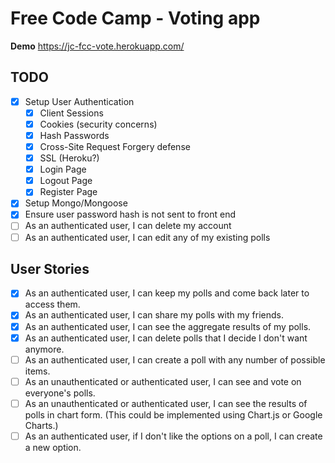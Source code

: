 # Free Code Camp - Voting app

**Demo**
https://jc-fcc-vote.herokuapp.com/

## TODO
- [x] Setup User Authentication
  - [x] Client Sessions
  - [x] Cookies (security concerns)
  - [x] Hash Passwords
  - [x] Cross-Site Request Forgery defense
  - [x] SSL (Heroku?)
  - [x] Login Page
  - [x] Logout Page
  - [x] Register Page
- [x] Setup Mongo/Mongoose
- [x] Ensure user password hash is not sent to front end
- [ ] As an authenticated user, I can delete my account
- [ ] As an authenticated user, I can edit any of my existing polls

## User Stories
- [x] As an authenticated user, I can keep my polls and come back later to access them.
- [x] As an authenticated user, I can share my polls with my friends.
- [x] As an authenticated user, I can see the aggregate results of my polls.
- [x] As an authenticated user, I can delete polls that I decide I don't want anymore.
- [ ] As an authenticated user, I can create a poll with any number of possible items.
- [ ] As an unauthenticated or authenticated user, I can see and vote on everyone's polls.
- [ ] As an unauthenticated or authenticated user, I can see the results of polls in chart form. (This could be implemented using Chart.js or Google Charts.)
- [ ] As an authenticated user, if I don't like the options on a poll, I can create a new option.
